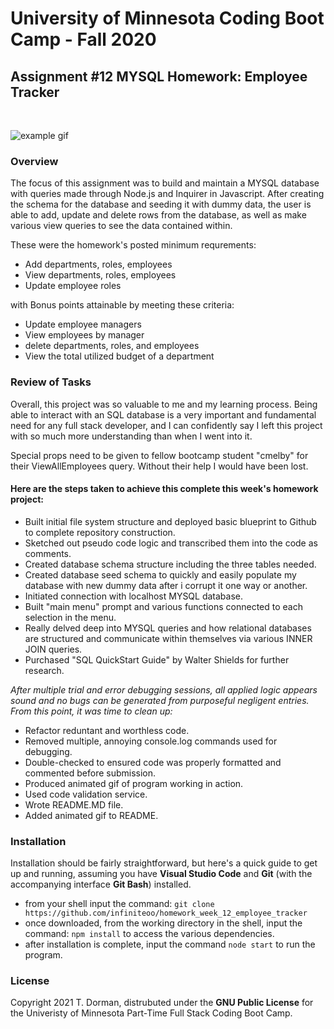 # University of Minnesota Coding Boot Camp - Fall 2020 
## Assignment #12 MYSQL Homework: Employee Tracker
<br/>

![example gif](/example/example.gif)

### Overview

The focus of this assignment was to build and maintain a MYSQL database with queries made through
Node.js and Inquirer in Javascript.  After creating the schema for the database and seeding it with dummy data, the user is able to add, update and delete rows from the database, as well as make various view queries to see the data contained within.

These were the homework's posted minimum requrements:

* Add departments, roles, employees
* View departments, roles, employees
* Update employee roles

with Bonus points attainable by meeting these criteria:

* Update employee managers
* View employees by manager
* delete departments, roles, and employees
* View the total utilized budget of a department


### Review of Tasks

Overall, this project was so valuable to me and my learning process.  Being able to interact with an
SQL database is a very important and fundamental need for any full stack developer, and I can confidently say I left this project with so much more understanding than when I went into it.  

Special props need to be given to fellow bootcamp student "cmelby" for their ViewAllEmployees query. Without their help I would have been lost.

#### Here are the steps taken to achieve this complete this week's homework project:

* Built initial file system structure and deployed basic blueprint to Github to complete repository construction.
* Sketched out pseudo code logic and transcribed them into the code as comments.
* Created database schema structure including the three tables needed.
* Created database seed schema to quickly and easily populate my database with new dummy data after i corrupt it one way or another.
* Initiated connection with localhost MYSQL database.
* Built "main menu" prompt and various functions connected to each selection in the menu.
* Really delved deep into MYSQL queries and how relational databases are structured and communicate within themselves via various INNER JOIN queries. 
* Purchased "SQL QuickStart Guide" by Walter Shields for further research.


*After multiple trial and error debugging sessions, all applied logic appears sound and no bugs can be generated from purposeful negligent entries.  From this point, it was time to clean up:*

* Refactor reduntant and worthless code.
* Removed multiple, annoying console.log commands used for debugging.
* Double-checked to ensured code was properly formatted and commented before submission.
* Produced animated gif of program working in action.
* Used code validation service.
* Wrote README.MD file.
* Added animated gif to README.
 

### Installation

Installation should be fairly straightforward, but here's a quick guide to get up and running, assuming you have **Visual Studio Code** and **Git** (with the accompanying interface **Git Bash**) installed.

* from your shell input the command: `git clone https://github.com/infiniteoo/homework_week_12_employee_tracker`
* once downloaded, from the working directory in the shell, input the command: `npm install` to access the various dependencies.
* after installation is complete, input the command `node start` to run the program.


### License

Copyright 2021 T. Dorman, distrubuted under the **GNU Public License** for the Univeristy of Minnesota Part-Time Full Stack Coding Boot Camp.














